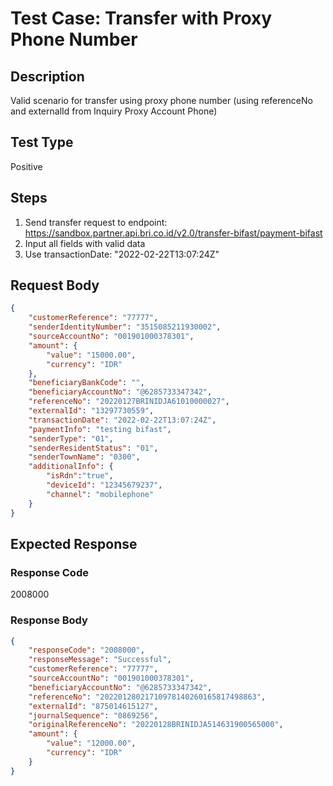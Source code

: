 # Test Case: Transfer with Proxy Phone Number

## Description
Valid scenario for transfer using proxy phone number (using referenceNo and externalId from Inquiry Proxy Account Phone)

## Test Type
Positive

## Steps
1. Send transfer request to endpoint: https://sandbox.partner.api.bri.co.id/v2.0/transfer-bifast/payment-bifast
2. Input all fields with valid data
3. Use transactionDate: "2022-02-22T13:07:24Z"

## Request Body
```json
{
    "customerReference": "77777",
    "senderIdentityNumber": "3515085211930002",
    "sourceAccountNo": "001901000378301",
    "amount": {
        "value": "15000.00",
        "currency": "IDR"
    },
    "beneficiaryBankCode": "",
    "beneficiaryAccountNo": "@6285733347342",
    "referenceNo": "20220127BRINIDJA61010000027",
    "externalId": "13297730559",
    "transactionDate": "2022-02-22T13:07:24Z",
    "paymentInfo": "testing bifast",
    "senderType": "01",
    "senderResidentStatus": "01",
    "senderTownName": "0300",
    "additionalInfo": {
        "isRdn":"true",
        "deviceId": "12345679237",
        "channel": "mobilephone"
    }
}
```

## Expected Response
### Response Code
2008000

### Response Body
```json
{
    "responseCode": "2008000",
    "responseMessage": "Successful",
    "customerReference": "77777",
    "sourceAccountNo": "001901000378301",
    "beneficiaryAccountNo": "@6285733347342",
    "referenceNo": "20220128021710978140260165817498863",
    "externalId": "875014615127",
    "journalSequence": "0869256",
    "originalReferenceNo": "20220128BRINIDJA514631900565000",
    "amount": {
        "value": "12000.00",
        "currency": "IDR"
    }
}
```

